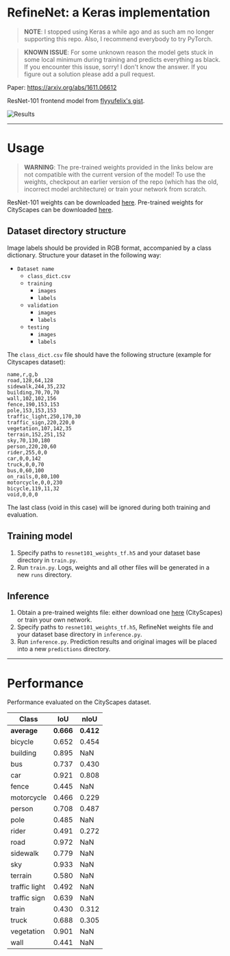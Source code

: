 # RefineNet: a Keras implementation

> **NOTE**: I stopped using Keras a while ago and as such am no longer supporting this repo. Also, I recommend everybody to try PyTorch.

> **KNOWN ISSUE**: For some unknown reason the model gets stuck in some local minimum during training and predicts everything as black. If you encounter this issue, sorry! I don't know the answer. If you figure out a solution please add a pull request.

Paper: https://arxiv.org/abs/1611.06612

ResNet-101 frontend model from [flyyufelix's gist](https://gist.github.com/flyyufelix/65018873f8cb2bbe95f429c474aa1294).

![Results](results.png)

---

# Usage
> **WARNING**: The pre-trained weights provided in the links below are not compatible with the current version of the model! To use the weights, checkpout an earlier version of the repo (which has the old, incorrect model architecture) or train your network from scratch.

ResNet-101 weights can be downloaded [here](https://my.syncplicity.com/share/m1qj80sthgfalaz/resnet101_weights_tf).
Pre-trained weights for CityScapes can be downloaded [here](https://my.syncplicity.com/share/cptvaesdqgw49vf/refinenet_baseline).

## Dataset directory structure
Image labels should be provided in RGB format, accompanied by a class dictionary.
Structure your dataset in the following way:
- `Dataset name`
  - `class_dict.csv`
  - `training`
    - `images`
	- `labels`
  - `validation`
    - `images`
	- `labels`
  - `testing`
    - `images`
	- `labels`
	
The `class_dict.csv` file should have the following structure (example for Cityscapes dataset):
```
name,r,g,b
road,128,64,128
sidewalk,244,35,232
building,70,70,70
wall,102,102,156
fence,190,153,153
pole,153,153,153
traffic_light,250,170,30
traffic_sign,220,220,0
vegetation,107,142,35
terrain,152,251,152
sky,70,130,180
person,220,20,60
rider,255,0,0
car,0,0,142
truck,0,0,70
bus,0,60,100
on_rails,0,80,100
motorcycle,0,0,230
bicycle,119,11,32
void,0,0,0
```
The last class (void in this case) will be ignored during both training and evaluation.

## Training model
1. Specify paths to `resnet101_weights_tf.h5` and your dataset base directory in `train.py`.
1. Run `train.py`. Logs, weights and all other files will be generated in a new `runs` directory.

## Inference
1. Obtain a pre-trained weights file: either download one [here](https://my.syncplicity.com/share/ncaetzxpebjtiyb/weights.35-0.14) (CityScapes) or train your own network.
1. Specify paths to `resnet101_weights_tf.h5`, RefineNet weights file and your dataset base directory in `inference.py`.
1. Run `inference.py`. Prediction results and original images will be placed into a new `predictions` directory.

---

# Performance
Performance evaluated on the CityScapes dataset.

| Class | IoU | nIoU |
| --- | --- | --- |
| **average** | **0.666** | **0.412** |
| bicycle | 0.652 | 0.454 |
| building | 0.895 | NaN |
| bus | 0.737 | 0.430 |
| car | 0.921 | 0.808 |
| fence | 0.445 | NaN |
| motorcycle | 0.466 | 0.229 |
| person | 0.708 | 0.487 |
| pole | 0.485 | NaN |
| rider | 0.491 | 0.272 |
| road | 0.972 | NaN |
| sidewalk | 0.779 | NaN |
| sky | 0.933 | NaN |
| terrain | 0.580 | NaN |
| traffic light | 0.492 | NaN |
| traffic sign | 0.639 |  NaN |
| train | 0.430 | 0.312 |
| truck | 0.688 | 0.305 |
| vegetation | 0.901 | NaN |
| wall | 0.441 | NaN |
